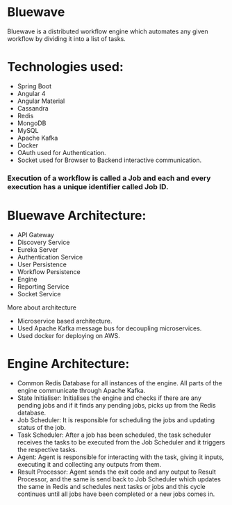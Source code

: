 # Bluewave
Bluewave is a distributed workflow engine which automates any given workflow by dividing it into a list of tasks. 

# Technologies used:
- Spring Boot
- Angular 4
- Angular Material
- Cassandra
- Redis
- MongoDB
- MySQL
- Apache Kafka
- Docker 
- OAuth used for Authentication.
- Socket used for Browser to Backend interactive communication.


### Execution of a workflow is called a Job and each and every execution has a unique identifier called Job ID.

# Bluewave Architecture:
- API Gateway
- Discovery Service
- Eureka Server
- Authentication Service
- User Persistence
- Workflow Persistence
- Engine
- Reporting Service
- Socket Service


More about architecture
- Microservice based architecture.
- Used Apache Kafka message bus for decoupling microservices.
- Used docker for deploying on AWS.

# Engine Architecture:
- Common Redis Database for all instances of the engine. All parts of the engine communicate through Apache Kafka.
- State Initialiser: Initialises the engine and checks if there are any pending jobs and if it finds any pending jobs, picks up from the Redis database.
- Job Scheduler: It is responsible for scheduling the jobs and updating status of the job.
- Task Scheduler: After a job has been scheduled, the task scheduler receives the tasks to be executed from the Job Scheduler and it triggers the respective tasks.
- Agent: Agent is responsible for interacting with the task, giving it inputs, executing it and collecting any outputs from them.
- Result Processor: Agent sends the exit code and any output to Result Processor, and the same is send back to Job Scheduler which updates the same in Redis and schedules next tasks or jobs and this cycle continues until all jobs have been completed or a new jobs comes in.
